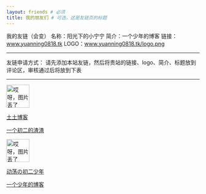 ```yaml
---
layout: friends # 必须
title: 我的朋友们 # 可选，这是友链页的标题
---
```

我的友链（会变）
名称：阳光下的小宁宁
简介：一个少年的博客
链接：www.yuanning0818.tk
LOGO：www.yuanning0818.tk/logo.png

----------------------
友链申请方式：
请先添加本站友链，然后将贵站的链接、logo、简介、标题放到评论区，审核通过后将放到下表

----------------------
<div class="friends-group"><div id="friend-content" class="friend-content">
<a class="friend-card" target="_blank" rel="external noopener friend" href="https://www.tutime.cn/" title="一个初二的渣渣"><div class="friend-left">
<img class="avatar" src="https://www.tutime.cn/3.jpg" alt="哎呀，图片丢了" height="60" width="60"></div><div class="friend-right"><p class="friend-name">土土博客</p><div class="friend-tags-wrapper"><p class="tags">一个初二的渣渣</p></div></div></a>
<a class="friend-card" target="_blank" rel="external noopener friend" href="https://www.yt-blog.top/" title="一个初二的渣渣"><div class="friend-left">
<img class="avatar" src="https://img.yt-blog.top/png/logo.png" alt="哎呀，图片丢了" height="60" width="60"></div><div class="friend-right"><p class="friend-name">动荡の初二少年</p><div class="friend-tags-wrapper"><p class="tags">一个少年的博客</p></div></div></a>
<br></div></div>

